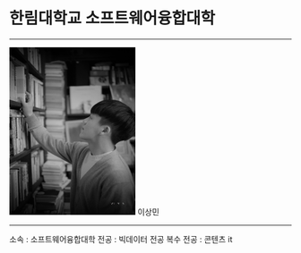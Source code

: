 # 한림대학교 소프트웨어융합대학
---

<img src=photo_black.jpg height = 300 width = 225>
이상민

---

소속 : 소프트웨어융합대학
전공 : 빅데이터 전공
복수 전공 : 콘텐츠 it
